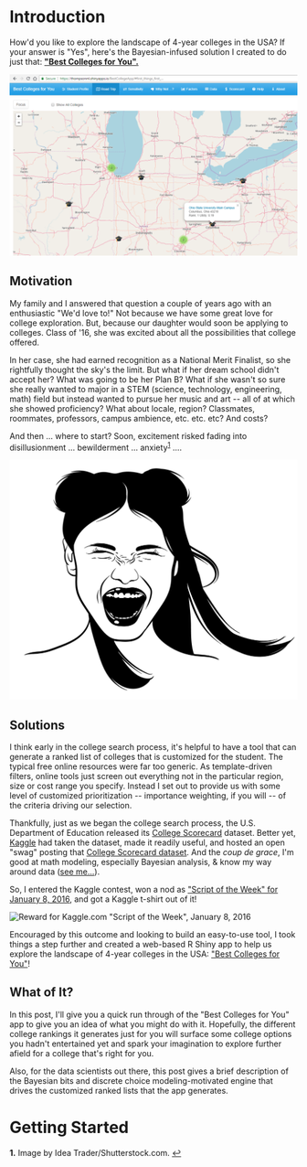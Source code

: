 # Introduction

How'd you like to explore the landscape of 4-year colleges in the USA? If your answer is "Yes", here's the Bayesian-infused solution I created to do just that: <a href="https://thompsonml.shinyapps.io/BestCollegeApp/" target="blank"><b>"Best Colleges for You".</b></a>

![A virtual college roadtrip exploring colleges ranked just for you.](BestCollegeApp_roadtrip1.png)

## Motivation

My family and I answered that question a couple of years ago with an enthusiastic "We'd love to!"  Not because we have some great love for college exploration.  But, because our daughter would soon be applying to colleges.  Class of '16, she was excited about all the possibilities that college offered.  

In her case, she had earned recognition as a National Merit Finalist, so she rightfully thought the sky's the limit.  But what if her dream school didn't accept her?  What was going to be her Plan B?  What if she wasn't so sure she really wanted to major in a STEM (science, technology, engineering, math) field but instead wanted to pursue her music and art -- all of at which she showed proficiency?  What about locale, region? Classmates, roommates, professors, campus ambience, etc. etc. etc?  And costs?

And then ... where to start? Soon, excitement risked fading into disillusionment ... bewilderment ... anxiety<sup id="a1">[1](#f1)</sup> ....


![by Idea Trader/Shutterstock.com](https://github.com/apollostream/College_Scorecard/blob/master/shutterstock_701062771.jpg) <!-- .element height="50%" width="50%" -->

## Solutions

I think early in the college search process, it's helpful to have a tool that can generate a ranked list of colleges that is customized for the student.  The typical free online resources were far too generic.  As template-driven filters, online tools just screen out everything not in the particular region, size or cost range you specify. Instead I set out to provide us with some level of customized prioritization -- importance weighting, if you will -- of the criteria driving our selection.  

Thankfully, just as we began the college search process, the U.S. Department of Education released its [College Scorecard](https://collegescorecard.ed.gov/data/) dataset.  Better yet, [Kaggle](https://kaggle.com) had taken the dataset, made it readily useful, and hosted an open "swag" posting that [College Scorecard dataset](https://collegescorecard.ed.gov/data/).  And the *coup de grace*, I'm good at math modeling, especially Bayesian analysis, & know my way around data ([see me...](https://www.linkedin.com/in/mlthomps/)).

So, I entered the Kaggle contest, won a nod as ["Script of the Week" for January 8, 2016](http://blog.kaggle.com/2016/02/19/december-2015-january-2016-scripts-of-the-week/), and got a Kaggle t-shirt out of it!

![Reward for Kaggle.com "Script of the Week", January 8, 2016](http://github.com/apollostream/College_Scorecard/blob/master/kaggle_tshirt.jpg)

Encouraged by this outcome and looking to build an easy-to-use tool, I took things a step further and created a web-based R Shiny app to help us explore the landscape of 4-year colleges in the USA: ["Best Colleges for You"](https://thompsonml.shinyapps.io/BestCollegeApp/)!

## What of It?

In this post, I'll give you a quick run through of the "Best Colleges for You" app to give you an idea of what you might do with it.  Hopefully, the different college rankings it generates just for you will surface some college options you hadn't entertained yet and spark your imagination to explore further afield for a college that's right for you.

Also, for the data scientists out there, this post gives a brief description of the Bayesian bits and discrete choice modeling-motivated engine that drives the customized ranked lists that the app generates.

# Getting Started

<b id="f1">1.</b> Image by Idea Trader/Shutterstock.com. [↩](#a1)

